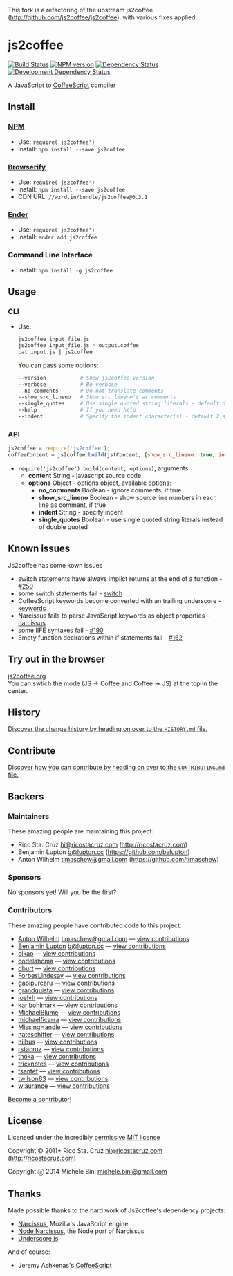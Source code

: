 This fork is a refactoring of the upstream js2coffee (http://github.com/js2coffee/js2coffee), with various fixes applied.

# js2coffee

<!-- BADGES/ -->

[![Build Status](http://img.shields.io/travis-ci/js2coffee/js2coffee.png?branch=master)](http://travis-ci.org/js2coffee/js2coffee "Check this project's build status on TravisCI")
[![NPM version](http://badge.fury.io/js/js2coffee.png)](https://npmjs.org/package/js2coffee "View this project on NPM")
[![Dependency Status](https://david-dm.org/js2coffee/js2coffee.png?theme=shields.io)](https://david-dm.org/js2coffee/js2coffee)
[![Development Dependency Status](https://david-dm.org/js2coffee/js2coffee/dev-status.png?theme=shields.io)](https://david-dm.org/js2coffee/js2coffee#info=devDependencies)<br/>

<!-- /BADGES -->


A JavaScript to [CoffeeScript](http://coffeescript.org/) compiler


<!-- INSTALL/ -->

## Install

### [NPM](http://npmjs.org/)
- Use: `require('js2coffee')`
- Install: `npm install --save js2coffee`

### [Browserify](http://browserify.org/)
- Use: `require('js2coffee')`
- Install: `npm install --save js2coffee`
- CDN URL: `//wzrd.in/bundle/js2coffee@0.3.1`

### [Ender](http://ender.jit.su/)
- Use: `require('js2coffee')`
- Install: `ender add js2coffee`

<!-- /INSTALL -->


### Command Line Interface
- Install: `npm install -g js2coffee`


## Usage

### CLI

- Use:

	``` bash
	js2coffee input_file.js
	js2coffee input_file.js > output.coffee
	cat input.js | js2coffee
	```

	You can pass some options:

	``` bash
	--version           # Show js2coffee version
	--verbose           # Be verbose
	--no_comments       # Do not translate comments
	--show_src_lineno   # Show src lineno's as comments
	--single_quotes     # Use single quoted string literals - default double quoted
	--help              # If you need help
	--indent            # Specify the indent character(s) - default 2 spaces
	```


### API

``` javascript
js2coffee = require('js2coffee');
coffeeContent = js2coffee.build(jstContent, {show_src_lineno: true, indent: "    "});
```

- `require('js2coffee').build(content, options)`, arguments:
	- **content** String - javascript source code
	- **options** Object - options object, available options:
		- **no_comments** Boolean - ignore comments, if true
		- **show_src_lineno** Boolean - show source line numbers in each line as comment, if true
		- **indent** String - specify indent
		- **single_quotes** Boolean - use single quoted string literals instead of double quoted

## Known issues

Js2coffee has some kown issues

- switch statements have always implict returns at the end of a function - [#250](https://github.com/rstacruz/js2coffee/pull/250)
- some switch statements fail - [switch](https://github.com/rstacruz/js2coffee/issues?direction=desc&labels=switch-case&page=1&sort=updated&state=open)
- CoffeeScript keywords become converted with an trailing underscore - [keywords](https://github.com/rstacruz/js2coffee/issues?direction=desc&labels=keywords&page=1&sort=updated&state=open)
- Narcissus fails to parse JavaScript keywords as object properties - [narcissus](https://github.com/rstacruz/js2coffee/issues?direction=desc&labels=narcissus&page=1&sort=updated&state=open)
- some IIFE syntaxes fail - [#190](https://github.com/rstacruz/js2coffee/issues/190) 
- Empty function declrations within if statements fail - [#162](https://github.com/rstacruz/js2coffee/issues/162)


## Try out in the browser
[js2coffee.org](http://js2coffee.org)  
You can swtich the mode (JS -> Coffee and Coffee -> JS) at the top in the center.


<!-- HISTORY/ -->

## History
[Discover the change history by heading on over to the `HISTORY.md` file.](https://github.com/js2coffee/js2coffee/blob/master/HISTORY.md#files)

<!-- /HISTORY -->


<!-- CONTRIBUTE/ -->

## Contribute

[Discover how you can contribute by heading on over to the `CONTRIBUTING.md` file.](https://github.com/js2coffee/js2coffee/blob/master/CONTRIBUTING.md#files)

<!-- /CONTRIBUTE -->


<!-- BACKERS/ -->

## Backers

### Maintainers

These amazing people are maintaining this project:

- Rico Sta. Cruz <hi@ricostacruz.com> (http://ricostacruz.com)
- Benjamin Lupton <b@lupton.cc> (https://github.com/balupton)
- Anton Wilhelm <timaschew@gmail.com> (https://github.com/timaschew)

### Sponsors

No sponsors yet! Will you be the first?

### Contributors

These amazing people have contributed code to this project:

- [Anton Wilhelm](https://github.com/timaschew) <timaschew@gmail.com> — [view contributions](https://github.com/js2coffee/js2coffee/commits?author=timaschew)
- [Benjamin Lupton](https://github.com/balupton) <b@lupton.cc> — [view contributions](https://github.com/js2coffee/js2coffee/commits?author=balupton)
- [clkao](https://github.com/clkao) — [view contributions](https://github.com/js2coffee/js2coffee/commits?author=clkao)
- [codelahoma](https://github.com/codelahoma) — [view contributions](https://github.com/js2coffee/js2coffee/commits?author=codelahoma)
- [dburt](https://github.com/dburt) — [view contributions](https://github.com/js2coffee/js2coffee/commits?author=dburt)
- [ForbesLindesay](https://github.com/ForbesLindesay) — [view contributions](https://github.com/js2coffee/js2coffee/commits?author=ForbesLindesay)
- [gabipurcaru](https://github.com/gabipurcaru) — [view contributions](https://github.com/js2coffee/js2coffee/commits?author=gabipurcaru)
- [grandquista](https://github.com/grandquista) — [view contributions](https://github.com/js2coffee/js2coffee/commits?author=grandquista)
- [joelvh](https://github.com/joelvh) — [view contributions](https://github.com/js2coffee/js2coffee/commits?author=joelvh)
- [karlbohlmark](https://github.com/karlbohlmark) — [view contributions](https://github.com/js2coffee/js2coffee/commits?author=karlbohlmark)
- [MichaelBlume](https://github.com/MichaelBlume) — [view contributions](https://github.com/js2coffee/js2coffee/commits?author=MichaelBlume)
- [michaelficarra](https://github.com/michaelficarra) — [view contributions](https://github.com/js2coffee/js2coffee/commits?author=michaelficarra)
- [MissingHandle](https://github.com/MissingHandle) — [view contributions](https://github.com/js2coffee/js2coffee/commits?author=MissingHandle)
- [nateschiffer](https://github.com/nateschiffer) — [view contributions](https://github.com/js2coffee/js2coffee/commits?author=nateschiffer)
- [nilbus](https://github.com/nilbus) — [view contributions](https://github.com/js2coffee/js2coffee/commits?author=nilbus)
- [rstacruz](https://github.com/rstacruz) — [view contributions](https://github.com/js2coffee/js2coffee/commits?author=rstacruz)
- [thoka](https://github.com/thoka) — [view contributions](https://github.com/js2coffee/js2coffee/commits?author=thoka)
- [tricknotes](https://github.com/tricknotes) — [view contributions](https://github.com/js2coffee/js2coffee/commits?author=tricknotes)
- [tsantef](https://github.com/tsantef) — [view contributions](https://github.com/js2coffee/js2coffee/commits?author=tsantef)
- [twilson63](https://github.com/twilson63) — [view contributions](https://github.com/js2coffee/js2coffee/commits?author=twilson63)
- [wlaurance](https://github.com/wlaurance) — [view contributions](https://github.com/js2coffee/js2coffee/commits?author=wlaurance)

[Become a contributor!](https://github.com/js2coffee/js2coffee/blob/master/CONTRIBUTING.md#files)

<!-- /BACKERS -->


<!-- LICENSE/ -->

## License

Licensed under the incredibly [permissive](http://en.wikipedia.org/wiki/Permissive_free_software_licence) [MIT license](http://creativecommons.org/licenses/MIT/)

Copyright &copy; 2011+ Rico Sta. Cruz <hi@ricostacruz.com> (http://ricostacruz.com)

Copyright ⓒ 2014 Michele Bini <michele.bini@gmail.com>

<!-- /LICENSE -->


## Thanks

Made possible thanks to the hard work of Js2coffee's dependency projects:

- [Narcissus](https://github.com/mozilla/narcissus), Mozilla's JavaScript engine
- [Node Narcissus](https://github.com/kuno/node-narcissus), the Node port of Narcissus
- [Underscore.js](http://documentcloud.github.com/underscore)

And of course:

- Jeremy Ashkenas's [CoffeeScript](http://jashkenas.github.com/coffee-script/)
